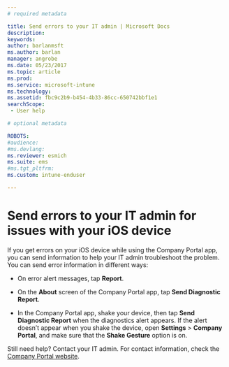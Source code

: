 ```yaml
---
# required metadata

title: Send errors to your IT admin | Microsoft Docs
description:
keywords:
author: barlanmsft
ms.author: barlan
manager: angrobe
ms.date: 05/23/2017
ms.topic: article
ms.prod:
ms.service: microsoft-intune
ms.technology:
ms.assetid: fbc9c2b9-b454-4b33-86cc-650742bbf1e1
searchScope:
 - User help

# optional metadata

ROBOTS:  
#audience:
#ms.devlang:
ms.reviewer: esmich
ms.suite: ems
#ms.tgt_pltfrm:
ms.custom: intune-enduser

---
```


# Send errors to your IT admin for issues with your iOS device

If you get errors on your iOS device while using the Company Portal app, you can send information to help your IT admin troubleshoot the problem. You can send error information in different ways:

-   On error alert messages, tap **Report**.

-   On the **About** screen of the Company Portal app, tap **Send Diagnostic Report**.

-   In the Company Portal app, shake your device, then tap **Send Diagnostic Report** when the diagnostics alert appears. If the alert doesn’t appear when you shake the device, open **Settings** > **Company Portal**, and make sure that the **Shake Gesture** option is on.

Still need help? Contact your IT admin. For contact information, check the [Company Portal website](http://portal.manage.microsoft.com).
